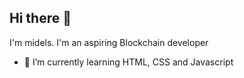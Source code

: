 ## Hi there 👋

I'm midels. I'm an aspiring Blockchain developer
- 🌱 I’m currently learning HTML, CSS and Javascript

